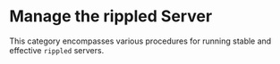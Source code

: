 # Manage the rippled Server

This category encompasses various procedures for running stable and effective `rippled` servers.
